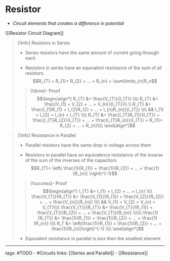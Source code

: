 # Resistor
- *Circuit elements that creates a difference in potential*

![[Resistor Circuit Diagram]]
> [!info] Resistors in Series
> - Series resistors have the same amount of current going through each
>
> - Resistors in series have an equivalent resistance of the sum of all resistors
> $$R_{T} = R_{1}+ R_{2} + ... + R_{n} = \sum\limits_{n}R_n$$
> > [!done]- Proof
> > $$\begin{align*}
R_{T} &= \frac{V_{T}}{I_{T}} \\\\
R_{T} &= \frac{V_{1} + V_{2} + ... + V_{n}}{I_{T}}\\ \\
R_{T} &= \frac{I_{1}R_{1} + I_{2}R_{2} + ... + I_{n}R_{n}}{I_{T}} \\\\
&& I_{1} = I_{2} = I_{n} = I_{T} \\\\
R_{T} &= \frac{I_{T}R_{1}}{I_{T}} + \frac{I_{T}R_{2}}{I_{T}} + ... + \frac{I_{T}R_{n}}{I_{T}} = R_{1}+ R_{2} + ... + R_{n}\\\\
\end{align*}$$
> 

> [!info] Resistance in Parallel
> - Parallel resistors have the same drop in voltage across them
>
> - Resistors in parallel have an equivalence resistance of the inverse of the sum of the inverses of the capacitors
> $$R_{T}= \left( \frac{1}{R_{1}} + \frac{1}{R_{2}} + ... + \frac{1}{R_{n}}  \right)^{-1}$$
> 
> > [!success]- Proof
> > $$\begin{align*}
I_{T} &= I_{1} + I_{2} + ... + I_{n} \\\\
\frac{V_{T}}{R_{T}} &= \frac{V_{1}}{R_{1}} + \frac{V_{2}}{R_{2}} + ... + \frac{V_{n}}{R_{n}} \\\\
&& V_{1} = V_{2} = V_{n} = V_{T}\\\\
\frac{V_{T}}{R_{T}} &= \frac{V_{T}}{R_{1}} + \frac{V_{T}}{R_{2}} + ... + \frac{V_{T}}{R_{n}} \\\\\\
\frac{1}{R_{T}} &= \frac{1}{R_{1}} + \frac{1}{R_{2}} + ... + \frac{1}{R_{n}} \\\\
R_T &= \left(\frac{1}{R_{1}} + \frac{1}{R_{2}} + ... + \frac{1}{R_{n}}\right)^{-1} \\\\
\end{align*}$$
> - Equivalent resistance in parallel is *less than* the smallest element



---
tags: #TODO - #Circuits
links: [[Series and Parallel]] - [[Resistance]]